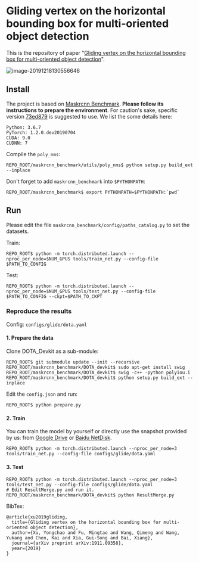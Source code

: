 # Gliding vertex on the horizontal bounding box for multi-oriented object detection 

This is the repository of paper "[Gliding vertex on the horizontal bounding box for multi-oriented object detection](https://arxiv.org/abs/1911.09358)". 

![image-20191218130556646](https://tva1.sinaimg.cn/large/006tNbRwly1ga0sm5sjiuj30w60ek1kx.jpg)

## Install

The project is based on [Maskrcnn Benchmark](https://github.com/facebookresearch/maskrcnn-benchmark). **Please follow its instructions to prepare the environment**. For caution's sake, specific version [73ed879](https://github.com/facebookresearch/maskrcnn-benchmark/tree/73ed87954c971b4f6f38d9da442bcac51055353e) is suggested to use. We list the some details here:

```
Python: 3.6.7
PyTorch: 1.2.0.dev20190704
CUDA: 9.0
CUDNN: 7
```

Compile the `poly_nms`:

```shell
REPO_ROOT/maskrcnn_benchmark/utils/poly_nms$ python setup.py build_ext --inplace
```

Don't forget to add `maskrcnn_benchmark` into `$PYTHONPATH`:

```shell
REPO_ROOT/maskrcnn_benchmark$ export PYTHONPATH=$PYTHONPATH:`pwd`
```

## Run

Please edit the file `maskrcnn_benchmark/config/paths_catalog.py` to set the datasets.

Train:

```shell
REPO_ROOT$ python -m torch.distributed.launch --nproc_per_node=$NUM_GPUS tools/train_net.py --config-file $PATH_TO_CONFIG
```

Test:

```shell
REPO_ROOT$ python -m torch.distributed.launch --nproc_per_node=$NUM_GPUS tools/test_net.py --config-file $PATH_TO_CONFIG --ckpt=$PATH_TO_CKPT
```

### Reproduce the results

Config: `configs/glide/dota.yaml`

#### 1. Prepare the data

Clone DOTA_Devkit as a sub-module:

```shell
REPO_ROOT$ git submodule update --init --recursive
REPO_ROOT/maskrcnn_benchmark/DOTA_devkit$ sudo apt-get install swig
REPO_ROOT/maskrcnn_benchmark/DOTA_devkit$ swig -c++ -python polyiou.i
REPO_ROOT/maskrcnn_benchmark/DOTA_devkit$ python setup.py build_ext --inplace
```

Edit the `config.json` and run:

```shell
REPO_ROOT$ python prepare.py
```

#### 2. Train

You can train the model by yourself or directly use the snapshot provided by us: from [Google Drive](https://drive.google.com/open?id=19j6PiHFdtWemu0TC6pURKCpVcjKawPso) or [Baidu NetDisk](https://pan.baidu.com/s/1FO2eNBP6J6HgiklGjxnxuw).

```shell
REPO_ROOT$ python -m torch.distributed.launch --nproc_per_node=3 tools/train_net.py --config-file configs/glide/dota.yaml
```

#### 3. Test

```shell
REPO_ROOT$ python -m torch.distributed.launch --nproc_per_node=3 tools/test_net.py --config-file configs/glide/dota.yaml
# Edit ResultMerge.py and run it.
REPO_ROOT/maskrcnn_benchmark/DOTA_devkit$ python ResultMerge.py
```

BibTex:
```
@article{xu2019gliding,
  title={Gliding vertex on the horizontal bounding box for multi-oriented object detection},
  author={Xu, Yongchao and Fu, Mingtao and Wang, Qimeng and Wang, Yukang and Chen, Kai and Xia, Gui-Song and Bai, Xiang},
  journal={arXiv preprint arXiv:1911.09358},
  year={2019}
}
```
